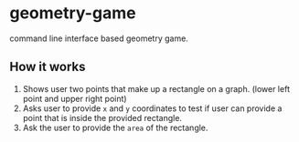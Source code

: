 # geometry-game

command line interface based geometry game.

## How it works

1. Shows user two points that make up a rectangle on a  graph. (lower left point and upper right point)
2. Asks user to provide `x` and `y` coordinates to test if user can provide a point that is inside the provided rectangle.
3. Ask the user to provide the `area` of the rectangle.
